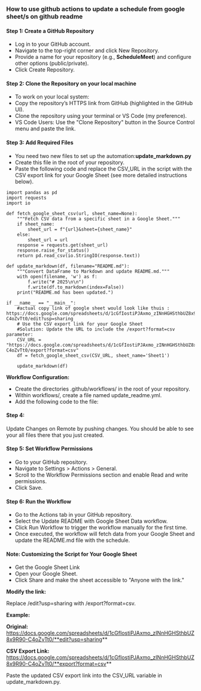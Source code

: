 ### How to use github actions to update a schedule from google sheet/s on github readme

#### Step 1: Create a GitHub Repository

* Log in to your GitHub account.
* Navigate to the top-right corner and click New Repository.
* Provide a name for your repository (e.g., **ScheduleMeet**) and configure other options (public/private).
* Click Create Repository.

#### Step 2: Clone the Repository on your local machine

* To work on your local system:
* Copy the repository’s HTTPS link from GitHub (highlighted in the GitHub UI).
* Clone the repository using your terminal or VS Code (my preference).
* VS Code Users: Use the "Clone Repository" button in the Source Control menu and paste the link.

#### Step 3: Add Required Files

* You need two new files to set up the automation:**update_markdown.py**
* Create this file in the root of your repository.
* Paste the following code and replace the CSV_URL in the script with the CSV export link for your Google Sheet (see more detailed instructions below).

```
import pandas as pd
import requests
import io

def fetch_google_sheet_csv(url, sheet_name=None):
    """Fetch CSV data from a specific sheet in a Google Sheet."""
    if sheet_name:
        sheet_url = f"{url}&sheet={sheet_name}"
    else:
        sheet_url = url
    response = requests.get(sheet_url)
    response.raise_for_status()
    return pd.read_csv(io.StringIO(response.text))

def update_markdown(df, filename="README.md"):
    """Convert DataFrame to Markdown and update README.md."""
    with open(filename, 'w') as f:
        f.write("# 2025\n\n")
        f.write(df.to_markdown(index=False))
    print("README.md has been updated.")

if __name__ == "__main__":
    #actual copy link of google sheet would look like thuis : https://docs.google.com/spreadsheets/d/1cGfIostiPJAxmo_zINnHGHSthbUZ8x9R90-C4oZvTt0/edit?usp=sharing
    # Use the CSV export link for your Google Sheet
    #Solution: Update the URL to include the /export?format=csv parameter:
    CSV_URL = "https://docs.google.com/spreadsheets/d/1cGfIostiPJAxmo_zINnHGHSthbUZ8x9R90-C4oZvTt0/export?format=csv"
    df = fetch_google_sheet_csv(CSV_URL, sheet_name='Sheet1')

    update_markdown(df)

```

**Workflow Configuration:**

* Create the directories .github/workflows/ in the root of your repository.
* Within workflows/, create a file named update_readme.yml.
* Add the following code to the file:

#### Step 4:

Update Changes on Remote by pushing changes. You should be able to see your all files there that you just created.

#### Step 5: Set Workflow Permissions

* Go to your GitHub repository.
* Navigate to Settings > Actions > General.
* Scroll to the Workflow Permissions section and enable Read and write permissions.
* Click Save.

#### Step 6: Run the Workflow

* Go to the Actions tab in your GitHub repository.
* Select the Update README with Google Sheet Data workflow.
* Click Run Workflow to trigger the workflow manually for the first time.
* Once executed, the workflow will fetch data from your Google Sheet and update the README.md file with the schedule.

#### Note: Customizing the Script for Your Google Sheet

* Get the Google Sheet Link
* Open your Google Sheet.
* Click Share and make the sheet accessible to "Anyone with the link."

**Modify the link:**

Replace /edit?usp=sharing with /export?format=csv.

**Example:**

**Original:**
https://docs.google.com/spreadsheets/d/1cGfIostiPJAxmo_zINnHGHSthbUZ8x9R90-C4oZvTt0/**edit?usp=sharing**

**CSV Export Link:**
https://docs.google.com/spreadsheets/d/1cGfIostiPJAxmo_zINnHGHSthbUZ8x9R90-C4oZvTt0/**export?format=csv**

Paste the updated CSV export link into the CSV_URL variable in update_markdown.py.

